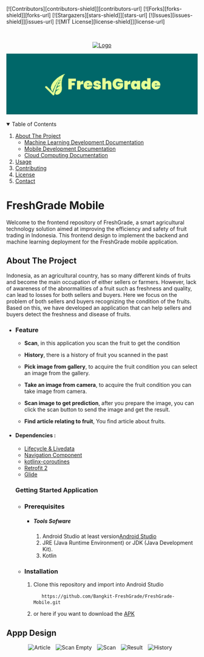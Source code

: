 
[![Contributors][contributors-shield]][contributors-url]
[![Forks][forks-shield]][forks-url]
[![Stargazers][stars-shield]][stars-url]
[![Issues][issues-shield]][issues-url]
[![MIT License][license-shield]][license-url]

<!-- PROJECT LOGO -->
<br />
<p align="center">
  <a href="https://github.com/Bangkit-FreshGrade">
    <img src="https://imgur.com/dDSU3hD.png" width='400dp' alt="Logo" >
  </a>
<!-- PROJECT LOGO -->


![FG](https://raw.githubusercontent.com/Afwann/profile-assets/main/FG.png)

<!-- TABLE OF CONTENTS -->
<details open="open">
  <summary>Table of Contents</summary>
  <ol>
    <li>
      <a href="#about-the-project">About The Project</a>
      <ul>
        <li><a href="#machine-learning-development-documentation">Machine Learning Development Documentation</a></li>
        <li><a href="#mobile-development-documentation">Mobile Development Documentation</a></li>
        <li><a href="#cloud-computing-documentation">Cloud Computing Documentation</a></li>
      </ul>
    </li>
    <li><a href="#usage">Usage</a></li>
    <li><a href="#contributing">Contributing</a></li>
    <li><a href="#license">License</a></li>
    <li><a href="#contact">Contact</a></li>
  </ol>
</details>

# FreshGrade Mobile

Welcome to the frontend repository of FreshGrade, a smart agricultural technology solution aimed at improving the efficiency and safety of fruit trading in Indonesia. This frontend design to implement the backend and machine learning deployment for the FreshGrade mobile application.


<!-- ABOUT THE PROJECT -->
## About The Project

Indonesia, as an agricultural country, has so many different kinds of fruits and become the main occupation of either sellers or farmers. However, lack of awareness of the abnormalities of a fruit such as freshness and quality, can lead to losses for both sellers and buyers. Here we focus on the problem of both sellers and buyers recognizing the condition of the fruits.
Based on this, we have developed an application that can help sellers and buyers detect the freshness and disease of fruits.


- ### Feature
    * **Scan**, in this application you scan the fruit to get the condition

    * **History**, there is a history of fruit you scanned in the past

    * **Pick image from gallery**, to acquire the fruit condition you can select an image from the gallery.

    * **Take an image from camera**,  to acquire the fruit condition you can take image from camera.

    * **Scan image to get prediction**, after you prepare the image, you can click the scan button to send the image and get the result.

    * **Find article relating to fruit**, You find article about fruits.



* #### Dependencies :
    - [Lifecycle & Livedata](https://developer.android.com/jetpack/androidx/releases/lifecycle)
    - [Navigation Component](https://developer.android.com/jetpack/androidx/releases/navigation)
    - [kotlinx-coroutines](https://developer.android.com/kotlin/coroutines)
    - [Retrofit 2](https://square.github.io/retrofit/)
    - [Glide](https://github.com/bumptech/glide)

  ### Getting Started Application

    - ### Prerequisites
        - ##### Tools Sofware
          1. Android Studio at least version[Android Studio](https://developer.android.com/studio)
          2. JRE (Java Runtime Environment) or JDK (Java Development Kit).
          3. Kotlin

    - ### Installation
        1. Clone this repository and import into Android Studio
            ```
               https://github.com/Bangkit-FreshGrade/FreshGrade-Mobile.git
            ``` 
        2. or here if you want to download the [APK](https://drive.google.com/drive/folders/1vYNimo_RB8CZasxj8HnE-SGlA-IHyVIb?usp=drive_link)

    
<!-- USAGE EXAMPLES -->
## Appp Design

<p align="center"> 
    <img src="https://imgur.com/E1ZijkW.png"
        alt="Article"    
        style="margin-right: 10px;"    
        width="150" />
    <img src=https://imgur.com/G2qsrAQ.png"
        alt="Scan Empty"    
        style="margin-right: 10px;"    
        width="150" />
    <img src=https://imgur.com/wfDCFlC.png"
        alt="Scan"    
        style="margin-right: 10px;"    
        width="150" />
    <img src="https://imgur.com/szojSs3.png"
        alt="Result"    
        style="margin-right: 10px;"    
        width="150" />
    <img src="https://imgur.com/WQxVQ2d.png"
        alt="History"    
        style="margin-right: 10px;"    
        width="150" />
</p>
















